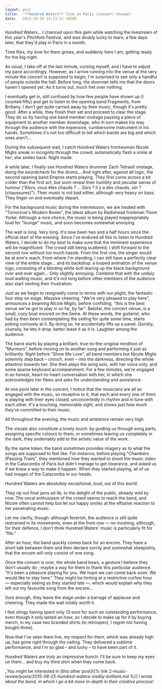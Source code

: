 ```yaml
---
layout: post
title:  '**Hundred Waters** live in Paris (concert review)'
date:   2014-10-18 14:13:12 +0200
---
```


Hundred Waters... I chanced upon this gem while watching the livestream of this year's Pitchfork Festival, and was doubly lucky to learn, a few days later, that they'd play in Paris in a month.

Time flies, my love for them grows, and suddenly here I am, getting ready for the big night.

As usual, I take off at the last minute, cursing myself, and I have to adjust my pace accordingly. However, as I arrive running into the venue at the very minute the concert is supposed to begin, I'm surprised to see only a handful of people outside the hall. Before long, the doorman tells me that the doors haven't opened yet. As it turns out, much fret over nothing.

I eventually get in, still confused by how few people have shown up (I counted fifty) and get to listen to the opening band Fragments, from Brittany. I don't get quite carried away by their music, though it's pretty good. After a while, they finish their set and proceed to clear the stage. They do so by having one band member onstage passing a piece of equipment to another member downstage, who in turn makes his way through the audience with the expensive, cumbersome instrument in his hands. Sometimes it's not too difficult to tell which bands are big and which ones aren't...

During the subsequent wait, I catch Hundred Waters frontwoman Nicole Miglis sneak in incognito through the crowd; automatically flash a smile at her; she smiles back. Night made.

A while later, I finally see Hundred Waters drummer Zach Tetrault onstage, doing the soundcheck for the drums... And right after, against all logic, the second opening band Emprss starts playing. They first come across a bit colder than the first act, but soon reveal their humility and peculiar sense of humour ("Alors, vous êtes chauds ? ... Sûrs ? Il y a des chauds, sûr ? (chaussures)"). Their music is not bad either, although very heavy on bass. They linger on and eventually depart.

For the background music during the intermission, we are treated with "Tomorrow's Modern Boxes", the latest album by Radiohead frontman Thom Yorke. Although a nice choice, the music is being played inappropriately loud for "lounge" music, and soon becomes somewhat annoying.

The wait is long. Very long. It's now been two and a half hours since the official start of the evening. Since I've endured all this to listen to Hundred Waters, I decide to do my best to make sure that the imminent experience will be magnificent. The crowd still being scattered, I shift forward to the second row without too much hassle. From the first row, the singer would be at arm's reach. From where I'm standing, I can still have a perfectly clear view of the entire stage... and its backdrop: a looped animation of the venue logo, consisting of a blinding white bolt tearing up the black background over and over again... Only slightly annoying. Combine that with the unduly loud waiting music, and it's not long before other members of the audience also start venting their frustration.

Just as we begin to resignedly come to terms with our plight, the fantastic four step on stage. Massive cheering. "We're very pleased to play here", announces a beaming Nicole Miglis, before confiding, "this is the best venue we've got to play in so far, by far". Batofar, the concert venue, is a small, cozy boat moored on the Seine. At these words, the guitarist, who had by then been contemplating the ceiling for quite some time, starts poking curiously at it. By doing so, he accidentally lifts up a panel. Quickly, clumsily, he lets it drop: better leave it as it is. Laughter among the audience.

The band starts by playing a brilliant, true-to-the-original rendition of "Murmurs", before moving on to another song and performing it just as brilliantly. Right before "Show Me Love", all band members but Nicole Miglis solemnly step back – crouch, even – into the darkness, directing the whole attention towards her. She then plays the song solo, with her voice only, and some sparse keyboard accompaniment. For a few minutes, we're engaged in an honest, heart-to-heart conversation with her, in which she acknowledges her flaws and asks for understanding and assistance.

At one point later in the concert, I notice that the musicians are all so engaged with the music, so receptive to it, that each and every one of them is playing with their eyes closed, unconcertedly in rhythm and in tune with each other. It's a touching, memorable sight, and shows just how much they're committed to their music.

All throughout the evening, the music and ambience remain very high.

The visuals also constitute a lovely touch: by guiding us through song parts, assigning specific colours to them, or sometimes leaving us completely in the dark, they undeniably add to the artistic value of the work.

By the same token, the band sometimes provides imagery as to what the songs are supposed to feel like. For instance, before playing "Chambers (Passing Train)", they mentioned how they wanted to shoot the music video in the Catacombs of Paris but didn't manage to get clearance, and asked us if we knew a way to make it happen. When they started playing, all of us had images of the Catacombs in our heads.

Hundred Waters are absolutely exceptional, loud, out of this world.

They rip out final jams ad lib, to the delight of the public, already wild by now. The vocal enthusiasm of the crowd seems to reach the band, and Nicole often cannot help but let out happy smiles at the effusive reaction to her penetrating music.

Let me clarify, though: although feverish, the audience is still quite restrained in its movements, even at the front row — no moshing, although, for their defence, I don't think Hundred Waters' music is particularly fit for "fits."

After an hour, the band quickly comes back for an encore. They have a short talk between them and then declare sorrily and somewhat sheepishly, that the encore will only consist of one song.

Once the convert is over, the whole band bows, a gesture I believe they don't usually do ; maybe a way for them to thank this particular audience. "It's been a pleasure playing for you. We hope we can come back soon. We would like to stay here." They might be hinting at a restrictive curfew hour — especially seeing as they started late —, which would explain why they left out my favourite song from the encore...

Sure enough, they leave the stage under a barrage of applause and cheering. They made the wait totally worth it.

I feel stingy having spent only 13 euro for such an outstanding performance, even though it only lasted an hour, so I decide to make up for it by buying merch, in my case two branded shirts (in retrospect, I regret not having bought three).

Now that I've seen them live, my respect for them, which was already high up, has gone right through the ceiling. They delivered a sublime performance, and I'm so glad – and lucky – to have been part of it.

Hundred Waters are truly an impressive bunch. I'll be sure to keep my eyes on them... and buy my third shirt when they come back.

_You might be interested in [this other post]({% link 2-music-review/_posts/2015-08-25-hundred-waters-visibly-brilliant.md %}) I wrote about the band, in which I go a bit more in-depth in their creative process!_